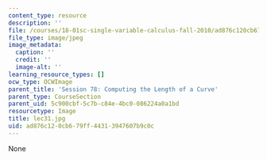 ```yaml
---
content_type: resource
description: ''
file: /courses/18-01sc-single-variable-calculus-fall-2010/ad876c120cb679ff44313947607b9c0c_lec31.jpg
file_type: image/jpeg
image_metadata:
  caption: ''
  credit: ''
  image-alt: ''
learning_resource_types: []
ocw_type: OCWImage
parent_title: 'Session 78: Computing the Length of a Curve'
parent_type: CourseSection
parent_uid: 5c900cbf-5c7b-c84e-4bc0-086224a0a1bd
resourcetype: Image
title: lec31.jpg
uid: ad876c12-0cb6-79ff-4431-3947607b9c0c
---
```

None

